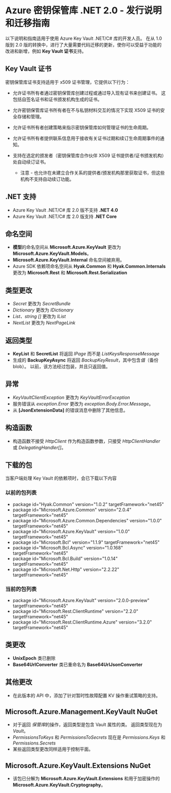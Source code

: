 <properties
    pageTitle="Key Vault .NET 2.x API 发行说明 | Azure"
    description=".NET 开发人员可使用此 API 来编写 Azure 密钥保管库的代码"
    services="key-vault"
    author="BrucePerlerMS"
    manager="mbaldwin"
    editor="bruceper" />
<tags
    ms.assetid="1cccf21b-5be9-4a49-8145-483b695124ba"
    ms.service="key-vault"
    ms.devlang="CSharp"
    ms.topic="article"
    ms.tgt_pltfrm="na"
    ms.workload="identity"
    ms.date="05/02/2017"
    wacn.date="06/12/2017"
    ms.author="bruceper"
    ms.translationtype="Human Translation"
    ms.sourcegitcommit="08618ee31568db24eba7a7d9a5fc3b079cf34577"
    ms.openlocfilehash="4927517ca2b6b944e2c6c8dbf3b39470ff6b57c6"
    ms.contentlocale="zh-cn"
    ms.lasthandoff="05/26/2017" />

# <a name="azure-key-vault-net-20---release-notes-and-migration-guide"></a>Azure 密钥保管库 .NET 2.0 - 发行说明和迁移指南
以下说明和指南适用于使用 Azure Key Vault .NET/C# 库的开发人员。 在从 1.0 版到 2.0 版的转换中，进行了大量需要代码迁移的更新，使你可以受益于功能的改进和新增，例如 **Key Vault 证书**支持。

## <a name="key-vault-certificates"></a>Key Vault 证书

密钥保管库证书支持适用于 x509 证书管理，它提供以下行为：  

- 允许证书所有者通过密钥保管库创建过程或通过导入现有证书来创建证书。 这包括自签名证书和证书颁发机构生成的证书。
- 允许密钥保管库证书所有者在不与私钥材料交互的情况下实现 X509 证书的安全存储和管理。  
- 允许证书所有者创建策略来指示密钥保管库如何管理证书的生命周期。  
- 允许证书所有者提供联系信息用于接收有关证书过期和续订生命周期事件的通知。  
- 支持在选定的颁发者（密钥保管库合作伙伴 X509 证书提供者/证书颁发机构）处自动续订证书。
  
  - 注意 - 也允许在未建立合作关系的提供者/颁发机构那里获取证书，但这些机构不支持自动续订功能。

## <a name="net-support"></a>.NET 支持

- Azure Key Vault .NET/C# 库 2.0 版不支持 **.NET 4.0**
- Azure Key Vault .NET/C# 库 2.0 版支持 **.NET Core**

## <a name="namespaces"></a>命名空间

- **模型**的命名空间从 **Microsoft.Azure.KeyVault** 更改为 **Microsoft.Azure.KeyVault.Models**。
- **Microsoft.Azure.KeyVault.Internal** 命名空间被弃用。
- Azure SDK 依赖项命名空间从 **Hyak.Common** 和 **Hyak.Common.Internals** 更改为 **Microsoft.Rest** 和 **Microsoft.Rest.Serialization**

## <a name="type-changes"></a>类型更改

- *Secret* 更改为 *SecretBundle*
- *Dictionary* 更改为 *IDictionary*
- *List<T>、string []* 更改为 *IList<T>*
- *NextList* 更改为 *NextPageLink*

## <a name="return-types"></a>返回类型

- **KeyList** 和 **SecretList** 将返回 *IPage<T>* 而不是 *ListKeysResponseMessage*
- 生成的 **BackupKeyAsync** 将返回 *BackupKeyResult*，其中包含*值*（备份 blob）。 以前，该方法经过包装，并且只返回值。

## <a name="exceptions"></a>异常

- *KeyVaultClientException* 更改为 *KeyVaultErrorException*
- 服务错误从 *exception.Error* 更改为 *exception.Body.Error.Message*。
- 从 **[JsonExtensionData]** 的错误消息中删除了其他信息。

## <a name="constructors"></a>构造函数

- 构造函数不接受 *HttpClient* 作为构造函数参数，只接受 *HttpClientHandler* 或 *DelegatingHandler[]*。

## <a name="downloaded-packages"></a>下载的包

当客户端处理 Key Vault 的依赖项时，会已下载以下内容

### <a name="previous-package-list"></a>以前的包列表

- package id="Hyak.Common" version="1.0.2" targetFramework="net45"
- package id="Microsoft.Azure.Common" version="2.0.4" targetFramework="net45"
- package id="Microsoft.Azure.Common.Dependencies" version="1.0.0" targetFramework="net45"
- package id="Microsoft.Azure.KeyVault" version="1.0.0" targetFramework="net45"
- package id="Microsoft.Bcl" version="1.1.9" targetFramework="net45"
- package id="Microsoft.Bcl.Async" version="1.0.168" targetFramework="net45"
- package id="Microsoft.Bcl.Build" version="1.0.14" targetFramework="net45"
- package id="Microsoft.Net.Http" version="2.2.22" targetFramework="net45"

### <a name="current-package-list"></a>当前的包列表

- package id="Microsoft.Azure.KeyVault" version="2.0.0-preview" targetFramework="net45"
- package id="Microsoft.Rest.ClientRuntime" version="2.2.0" targetFramework="net45"
- package id="Microsoft.Rest.ClientRuntime.Azure" version="3.2.0" targetFramework="net45"

## <a name="class-changes"></a>类更改

- **UnixEpoch** 类已删除
- **Base64UrlConverter** 类已重命名为 **Base64UrlJsonConverter**

## <a name="other-changes"></a>其他更改

- 在此版本的 API 中，添加了针对暂时性故障配置 KV 操作重试策略的支持。

## <a name="microsoftazuremanagementkeyvault-nuget"></a>Microsoft.Azure.Management.KeyVault NuGet

- 对于返回 *保管库*的操作，返回类型是包含 Vault 属性的类。 返回类型现在为 *Vault*。
- *PermissionsToKeys* 和 *PermissionsToSecrets* 现在是 *Permissions.Keys* 和 *Permissions.Secrets*
- 某些返回类型更改同样适用于控制平面。

## <a name="microsoftazurekeyvaultextensions-nuget"></a>Microsoft.Azure.KeyVault.Extensions NuGet

- 该包已分解为 **Microsoft.Azure.KeyVault.Extensions** 和用于加密操作的 **Microsoft.Azure.KeyVault.Cryptography**。

<!--Update_Description: wording update-->